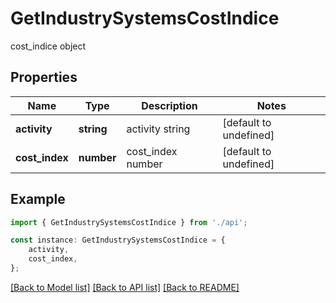 # GetIndustrySystemsCostIndice

cost_indice object

## Properties

Name | Type | Description | Notes
------------ | ------------- | ------------- | -------------
**activity** | **string** | activity string | [default to undefined]
**cost_index** | **number** | cost_index number | [default to undefined]

## Example

```typescript
import { GetIndustrySystemsCostIndice } from './api';

const instance: GetIndustrySystemsCostIndice = {
    activity,
    cost_index,
};
```

[[Back to Model list]](../README.md#documentation-for-models) [[Back to API list]](../README.md#documentation-for-api-endpoints) [[Back to README]](../README.md)

